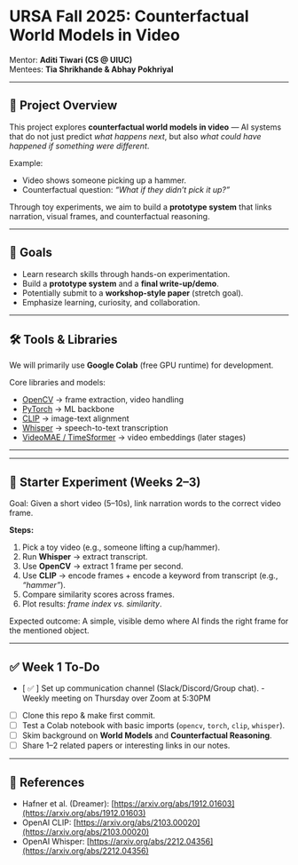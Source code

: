 # URSA Fall 2025: Counterfactual World Models in Video  

Mentor: **Aditi Tiwari (CS @ UIUC)**  
Mentees: **Tia Shrikhande & Abhay Pokhriyal**  

---

## 📌 Project Overview  
This project explores **counterfactual world models in video** — AI systems that do not just predict *what happens next*, but also *what could have happened if something were different*.  

Example:  
- Video shows someone picking up a hammer.  
- Counterfactual question: *“What if they didn’t pick it up?”*  

Through toy experiments, we aim to build a **prototype system** that links narration, visual frames, and counterfactual reasoning.  

---

## 🎯 Goals  
- Learn research skills through hands-on experimentation.  
- Build a **prototype system** and a **final write-up/demo**.  
- Potentially submit to a **workshop-style paper** (stretch goal).  
- Emphasize learning, curiosity, and collaboration.  

---

## 🛠 Tools & Libraries  
We will primarily use **Google Colab** (free GPU runtime) for development.  

Core libraries and models:  
- [OpenCV](https://opencv.org/) → frame extraction, video handling  
- [PyTorch](https://pytorch.org/) → ML backbone  
- [CLIP](https://github.com/openai/CLIP) → image-text alignment  
- [Whisper](https://github.com/openai/whisper) → speech-to-text transcription  
- [VideoMAE / TimeSformer](https://github.com/MCG-NJU/VideoMAE) → video embeddings (later stages)  

---

---

## 🚀 Starter Experiment (Weeks 2–3)  
Goal: Given a short video (5–10s), link narration words to the correct video frame.  

**Steps:**  
1. Pick a toy video (e.g., someone lifting a cup/hammer).  
2. Run **Whisper** → extract transcript.  
3. Use **OpenCV** → extract 1 frame per second.  
4. Use **CLIP** → encode frames + encode a keyword from transcript (e.g., *“hammer”*).  
5. Compare similarity scores across frames.  
6. Plot results: *frame index vs. similarity*.  

Expected outcome: A simple, visible demo where AI finds the right frame for the mentioned object.  

---

## ✅ Week 1 To-Do  
- [ ✅ ] Set up communication channel (Slack/Discord/Group chat).  - Weekly meeting on Thursday over Zoom at 5:30PM
- [ ] Clone this repo & make first commit.  
- [ ] Test a Colab notebook with basic imports (`opencv`, `torch`, `clip`, `whisper`).  
- [ ] Skim background on **World Models** and **Counterfactual Reasoning**.  
- [ ] Share 1–2 related papers or interesting links in our notes.  

---

## 📖 References  
- Hafner et al. (Dreamer): [https://arxiv.org/abs/1912.01603](https://arxiv.org/abs/1912.01603)  
- OpenAI CLIP: [https://arxiv.org/abs/2103.00020](https://arxiv.org/abs/2103.00020)  
- OpenAI Whisper: [https://arxiv.org/abs/2212.04356](https://arxiv.org/abs/2212.04356)  

